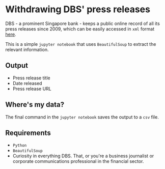 # Withdrawing DBS' press releases


DBS - a prominent Singapore bank - keeps a public online record of all its press releases since 2009, which can be easily accessed in `xml` format <a href='https://www.dbs.com/newsroom/news-feed.page?Country=sg'>here</a>.

This is a simple `jupyter notebook` that uses `BeautifulSoup` to extract the relevant information.

## Output

- Press release title
- Date released
- Press release URL

## Where's my data?
The final command in the `jupyter notebook` saves the output to a `csv` file.

## Requirements
- `Python`
- `BeautifulSoup`
- Curiosity in everything DBS. That, or you're a business journalist or corporate communications professional in the financial sector. 
